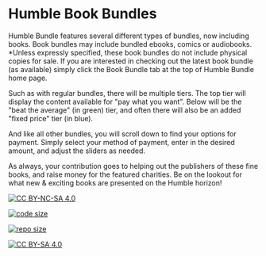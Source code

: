 <!--
 * @Author: your name
 * @Date: 2020-03-24 10:29:56
 * @LastEditTime: 2020-03-27 17:01:20
 * @LastEditors: Please set LastEditors
 * @Description: In User Settings Edit
 * @FilePath: \humble-book-bundle\.github\README.md
 -->

# Humble Book Bundles

Humble Bundle features several different types of bundles, now including books. Book bundles may include bundled ebooks, comics or audiobooks. *Unless expressly specified, these book bundles do not include physical copies for sale. If you are interested in checking out the latest book bundle (as available) simply click the Book Bundle tab at the top of Humble Bundle home page.

Such as with regular bundles, there will be multiple tiers. The top tier will display the content available for "pay what you want". Below will be the "beat the average" (in green) tier, and often there will also be an added "fixed price" tier (in blue).

And like all other bundles, you will scroll down to find your options for payment. Simply select your method of payment, enter in the desired amount, and adjust the sliders as needed.

As always, your contribution goes to helping out the publishers of these fine books, and raise money for the featured charities. Be on the lookout for what new & exciting books are presented on the Humble horizon!

[![CC BY-NC-SA 4.0](https://img.shields.io/badge/License-CC%20BY--NC--SA%204.0-orange)][cc_by_nc_sa_4_0]  

[![code size](https://img.shields.io/github/languages/code-size/Certseeds/humble-book-bundle?color=%230099CC)]()   

[![repo size](https://img.shields.io/github/repo-size/Certseeds/humble-book-bundle?color=%23CC9900)]()

[![CC BY-SA 4.0][cc_by_nc_sa_4_0_image]][cc_by_nc_sa_4_0]

[cc_by_nc_sa_4_0]: https://creativecommons.org/licenses/by-nc-sa/4.0/

[cc_by_nc_sa_4_0_image]: https://licensebuttons.net/l/by-nc-sa/4.0/88x31.png
